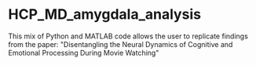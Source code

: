# HCP_MD_amygdala_analysis
This mix of Python and MATLAB code allows the user to replicate findings from the paper: "Disentangling the Neural Dynamics of Cognitive and Emotional Processing During Movie Watching"
